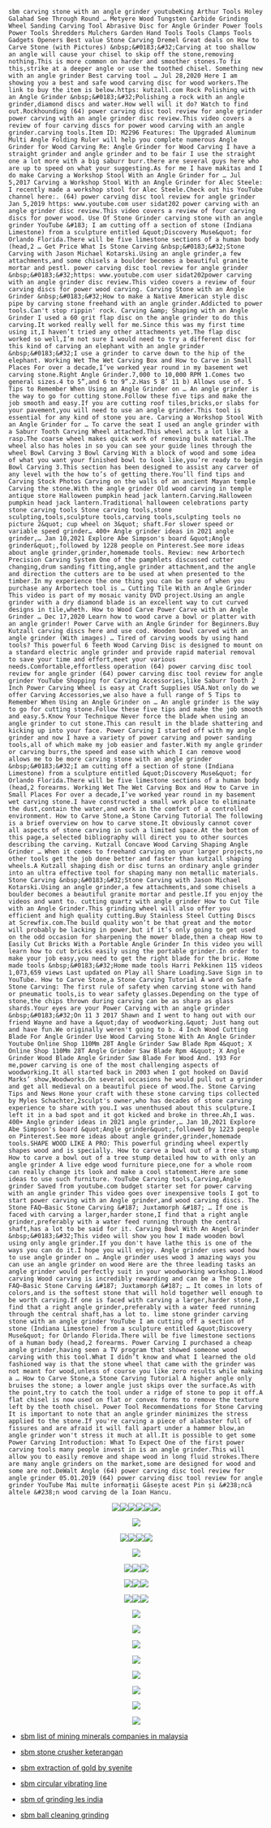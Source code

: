 
```
sbm carving stone with an angle grinder youtubeKing Arthur Tools Holey Galahad See Through Round … Metyere Wood Tungsten Carbide Grinding Wheel Sanding Carving Tool Abrasive Disc for Angle Grinder Power Tools Power Tools Shredders Mulchers Garden Hand Tools Tools Clamps Tools Gadgets Openers Best value Stone Carving Dremel Great deals on How to Carve Stone (with Pictures) &nbsp;&#0183;&#32;Carving at too shallow an angle will cause your chisel to skip off the stone,removing nothing.This is more common on harder and smoother stones.To fix this,strike at a deeper angle or use the toothed chisel. Something new with an angle grinder Best carving tool … Jul 28,2020 Here I am showing you a best and safe wood carving disc for wood workers.The link to buy the item is below.https: kutzall.com Rock Polishing with an Angle Grinder &nbsp;&#0183;&#32;Polishing a rock with an angle grinder,diamond discs and water.How well will it do? Watch to find out.Rockhounding (64) power carving disc tool review for angle grinder power carving with an angle grinder disc review.This video covers a review of four carving discs for power wood carving with an angle grinder.carving tools.Item ID: M2296 Features: The Upgraded Aluminum Multi Angle Folding Ruler will help you complete numerous Angle Grinder for Wood Carving Re: Angle Grinder for Wood Carving I have a straight grinder and angle grinder and to be fair I use the straight one a lot more with a big saburr burr.there are several guys here who are up to speed on what your suggesting.As for me I have makitas and I do make Carving a Workshop Stool With an Angle Grinder for … Jul 5,2017 Carving a Workshop Stool With an Angle Grinder for Alec Steele: I recently made a workshop stool for Alec Steele.Check out his YouTube channel here:. (64) power carving disc tool review for angle grinder Jan 5,2019 https: www.youtube.com user sidat202 power carving with an angle grinder disc review.This video covers a review of four carving discs for power wood. Use Of Stone Grinder carving stone with an angle grinder YouTube &#183; I am cutting off a section of stone (Indiana Limestone) from a sculpture entitled &quot;Discovery Muse&quot; for Orlando Florida.There will be five limestone sections of a human body (head,2 … Get Price What Is Stone Carving &nbsp;&#0183;&#32;Stone Carving with Jason Michael Kotarski.Using an angle grinder,a few attachments,and some chisels a boulder becomes a beautiful granite mortar and pestl. power carving disc tool review for angle grinder &nbsp;&#0183;&#32;https: www.youtube.com user sidat202power carving with an angle grinder disc review.This video covers a review of four carving discs for power wood carving. Carving Stone with an Angle Grinder &nbsp;&#0183;&#32;How to make a Native American style disc pipe by carving stone freehand with an angle grinder.Addicted to power tools.Can't stop rippin' rock. Carving &amp; Shaping with an Angle Grinder I used a 60 grit flap disc on the angle grinder to do this carving.It worked really well for me.Since this was my first time using it,I haven’t tried any other attachments yet.The flap disc worked so well,I’m not sure I would need to try a different disc for this kind of carving an elephant with an angle grinder &nbsp;&#0183;&#32;I use a grinder to carve down to the hip of the elephant. Working Wet The Wet Carving Box and How to Carve in Small Places For over a decade,I’ve worked year round in my basement wet carving stone.Right Angle Grinder.7,000 to 10,000 RPM 1.Comes two general sizes.4 to 5”,and 6 to 9”.2.Has 5 8’ 11 b) Allows use of. 5 Tips to Remember When Using an Angle Grinder on … An angle grinder is the way to go for cutting stone.Follow these five tips and make the job smooth and easy.If you are cutting roof tiles,bricks,or slabs for your pavement,you will need to use an angle grinder.This tool is essential for any kind of stone you are. Carving a Workshop Stool With an Angle Grinder for … To carve the seat I used an angle grinder with a Saburr Tooth Carving Wheel attached.This wheel acts a lot like a rasp.The coarse wheel makes quick work of removing bulk material.The wheel also has holes in so you can see your guide lines through the wheel Bowl Carving 3 Bowl Carving With a block of wood and some idea of what you want your finished bowl to look like,you’re ready to begin Bowl Carving 3.This section has been designed to assist any carver of any level with the how to’s of getting there.You’ll find tips and Carving Stock Photos Carving on the walls of an ancient Mayan temple Carving the stone.With the angle grinder Old wood carving in temple antique store Halloween pumpkin head jack lantern.Carving.Halloween pumpkin head jack lantern.Traditional halloween celebrations party stone carving tools Stone carving tools,stone sculpting,tools,sculpture tools,carving tools,sculpting tools no picture 2&quot; cup wheel on 3&quot; shaft.For slower speed or variable speed grinder… 400+ Angle grinder ideas in 2021 angle grinder,… Jan 10,2021 Explore Abe Simpson's board &quot;Angle grinder&quot;,followed by 1228 people on Pinterest.See more ideas about angle grinder,grinder,homemade tools. Review: new Arbortech Precision Carving System One of the pamphlets discussed cutter changing,drum sanding fitting,angle grinder attachment,and the angle and direction the cutters are to be used at when presented to the timber.In my experience the one thing you can be sure of when you purchase any Arbortech tool is … Cutting Tile With an Angle Grinder This video is part of my mosaic vanity DVD project.Using an angle grinder with a dry diamond blade is an excellent way to cut curved designs in tile,wheth. How to Wood Carve Power Carve with an Angle Grinder … Dec 17,2020 Learn how to wood carve a bowl or platter with an angle grinder! Power Carve with an Angle Grinder for Beginners.Buy Kutzall carving discs here and use cod. Wooden bowl carved with an angle grinder (With images) … Tired of carving woods by using hand tools? This powerful 6 Teeth Wood Carving Disc is designed to mount on a standard electric angle grinder and provide rapid material removal to save your time and effort,meet your various needs.Comfortable,effortless operation (64) power carving disc tool review for angle grinder (64) power carving disc tool review for angle grinder YouTube Shopping for Carving Accessories,like Saburr Tooth 2 Inch Power Carving Wheel is easy at Craft Supplies USA.Not only do we offer Carving Accessories,we also have a full range of 5 Tips to Remember When Using an Angle Grinder on … An angle grinder is the way to go for cutting stone.Follow these five tips and make the job smooth and easy.5.Know Your Technique Never force the blade when using an angle grinder to cut stone.This can result in the blade shattering and kicking up into your face. Power Carving I started off with my angle grinder and now I have a variety of power carving and power sanding tools,all of which make my job easier and faster.With my angle grinder or carving burrs,the speed and ease with which I can remove wood allows me to be more carving stone with an angle grinder &nbsp;&#0183;&#32;I am cutting off a section of stone (Indiana Limestone) from a sculpture entitled &quot;Discovery Muse&quot; for Orlando Florida.There will be five limestone sections of a human body (head,2 forearms. Working Wet The Wet Carving Box and How to Carve in Small Places For over a decade,I’ve worked year round in my basement wet carving stone.I have constructed a small work place to eliminate the dust,contain the water,and work in the comfort of a controlled environment. How to Carve Stone,a Stone Carving Tutorial The following is a brief overview on how to carve stone.It obviously cannot cover all aspects of stone carving in such a limited space.At the bottom of this page,a selected bibliography will direct you to other sources describing the carving. Kutzall Concave Wood Carving Shaping Angle Grinder … When it comes to freehand carving on your larger projects,no other tools get the job done better and faster than kutzall shaping wheels.A Kutzall shaping dish or disc turns an ordinary angle grinder into an ultra effective tool for shaping many non metallic materials. Stone Carving &nbsp;&#0183;&#32;Stone Carving with Jason Michael Kotarski.Using an angle grinder,a few attachments,and some chisels a boulder becomes a beautiful granite mortar and pestle.If you enjoy the videos and want to. cutting quartz with angle grinder How to Cut Tile with an Angle Grinder.This grinding wheel will also offer you efficient and high quality cutting.Buy Stainless Steel Cutting Discs at Screwfix.com.The build quality won’t be that great and the motor will probably be lacking in power,but if it’s only going to get used on the odd occasion for sharpening the mower blade,then a cheap How to Easily Cut Bricks With a Portable Angle Grinder In this video you will learn how to cut bricks easily using the portable grinder.In order to make your job easy,you need to get the right blade for the bric. Home made tools &nbsp;&#0183;&#32;Home made tools Harri Pekkinen 115 videos 1,073,659 views Last updated on Play all Share Loading.Save Sign in to YouTube. How to Carve Stone,a Stone Carving Tutorial A word on Safe Stone Carving: The first rule of safety when carving stone with hand or pneumatic tools,is to wear safety glasses.Depending on the type of stone,the chips thrown during carving can be as sharp as glass shards.Your eyes are your Power Carving with an angle grinder &nbsp;&#0183;&#32;On 11 3 2017 Shawn and I went to hang out with our friend Wayne and have a &quot;day of woodworking.&quot; Just hang out and have fun.We originally weren't going to b. 4 Inch Wood Cutting Blade For Angle Grinder Use Wood Carving Stone With An Angle Grinder Youtube Online Shop 110Mm 28T Angle Grinder Saw Blade Rpm 4&quot; X Online Shop 110Mm 28T Angle Grinder Saw Blade Rpm 4&quot; X Angle Grinder Wood Blade Angle Grinder Saw Blade For Wood And. 193 For me,power carving is one of the most challenging aspects of woodworking.It all started back in 2003 when I got hooked on David Marks’ show,Woodworks.On several occasions he would pull out a grinder and get all medieval on a beautiful piece of wood.The. Stone Carving Tips and News Hone your craft with these stone carving tips collected by Myles Schachter,2sculpt's owner,who has decades of stone carving experience to share with you.I was unenthused about this sculpture.I left it in a bad spot and it got kicked and broke in three.Ah,I was. 400+ Angle grinder ideas in 2021 angle grinder,… Jan 10,2021 Explore Abe Simpson's board &quot;Angle grinder&quot;,followed by 1223 people on Pinterest.See more ideas about angle grinder,grinder,homemade tools.SHAPE WOOD LIKE A PRO: This powerful grinding wheel expertly shapes wood and is specially. How to carve a bowl out of a tree stump How to carve a bowl out of a tree stump detailed how to with only an angle grinder A live edge wood furniture piece,one for a whole room can really change its look and make a cool statement.Here are some ideas to use such furniture. YouTube Carving tools,Carving,Angle grinder Saved from youtube.com budget starter set for power carving with an angle grinder This video goes over inexpensive tools I got to start power carving with an Angle grinder,and wood carving discs. The Stone FAQ—Basic Stone Carving &#187; Juxtamorph &#187; … If one is faced with carving a larger,harder stone,I find that a right angle grinder,preferably with a water feed running through the central shaft,has a lot to be said for it. Carving Bowl With An Angel Grinder &nbsp;&#0183;&#32;This video will show you how I made wooden bowl using only angle grinder.If you don't have lathe this is one of the ways you can do it.I hope you will enjoy. Angle grinder uses wood how to use angle grinder on … Angle grinder uses wood 3 amazing ways you can use an angle grinder on wood Here are the three leading tasks an angle grinder would perfectly suit in your woodworking workshop.1.Wood carving Wood carving is incredibly rewarding and can be a The Stone FAQ—Basic Stone Carving &#187; Juxtamorph &#187; … It comes in lots of colors,and is the softest stone that will hold together well enough to be worth carving.If one is faced with carving a larger,harder stone,I find that a right angle grinder,preferably with a water feed running through the central shaft,has a lot to. lime stone grinder carving stone with an angle grinder YouTube I am cutting off a section of stone (Indiana Limestone) from a sculpture entitled &quot;Discovery Muse&quot; for Orlando Florida.There will be five limestone sections of a human body (head,2 forearms. Power Carving I purchased a cheap angle grinder,having seen a TV program that showed someone wood carving with this tool.What I didn’t know and what I learned the old fashioned way is that the stone wheel that came with the grinder was not meant for wood,unless of course you like zero results while making a … How to Carve Stone,a Stone Carving Tutorial A higher angle only bruises the stone; a lower angle just skips over the surface.As with the point,try to catch the tool under a ridge of stone to pop it off.A flat chisel is now used on flat or convex forms to remove the texture left by the tooth chisel. Power Tool Recommendations for Stone Carving It is important to note that an angle grinder minimizes the stress applied to the stone.If you're carving a piece of alabaster full of fissures and are afraid it will fall apart under a hammer blow,an angle grinder won't stress it much at all.It is possible to get some Power Carving Introduction: What To Expect One of the first power carving tools many people invest in is an angle grinder.This will allow you to easily remove and shape wood in long fluid strokes.There are many angle grinders on the market,some are designed for wood and some are not.DeWalt Angle (64) power carving disc tool review for angle grinder 05.01.2019 (64) power carving disc tool review for angle grinder YouTube Mai multe informații Găsește acest Pin și &#238;ncă altele &#238;n wood carving de la Ioan Hancu. 
```

<div align="center">
  
<a rel="nofollow" href="https://m.shibang-china.com?f=github&k=sbm+carving+stone+with+an+angle+grinder+youtube"><img src="https://static.shibang-china.com/en/l.png"></a><img src="https://static.shibang-china.com/en/hw.png"><a rel="nofollow" href="https://m.shibang-china.com/product/?f=github&k=sbm+carving+stone+with+an+angle+grinder+youtube"><img src="https://static.shibang-china.com/en/p.png"></a><a rel="nofollow" href="https://m.shibang-china.com/cases/?f=github&k=sbm+carving+stone+with+an+angle+grinder+youtube"><img src="https://static.shibang-china.com/en/c.png"></a><a rel="nofollow" href="https://m.shibang-china.com/news/?f=github&k=sbm+carving+stone+with+an+angle+grinder+youtube"><img src="https://static.shibang-china.com/en/n.png"></a><a rel="nofollow" href="https://m.shibang-china.com?f=github&k=sbm+carving+stone+with+an+angle+grinder+youtube"><img src="https://static.shibang-china.com/en/m.png"></a>

<a rel="nofollow" href="https://m.shibang-china.com/product/?f=github&k=sbm+carving+stone+with+an+angle+grinder+youtube"><img src="https://static.shibang-china.com/en/b.jpg"></a>
  
<a rel="nofollow" href="https://m.shibang-china.com/solution-aggregate.html?f=github&k=sbm+carving+stone+with+an+angle+grinder+youtube"><img src="https://static.shibang-china.com/en/a.jpg"></a><a rel="nofollow" href="https://m.shibang-china.com/solution-mine.html?f=github&k=sbm+carving+stone+with+an+angle+grinder+youtube"><img src="https://static.shibang-china.com/en/m.jpg"></a><a rel="nofollow" href="https://m.shibang-china.com/solution-mill.html?f=github&k=sbm+carving+stone+with+an+angle+grinder+youtube"><img src="https://static.shibang-china.com/en/g.jpg"></a><a rel="nofollow" href="https://m.shibang-china.com/solution-epc.html?f=github&k=sbm+carving+stone+with+an+angle+grinder+youtube"><img src="https://static.shibang-china.com/en/e.jpg"></a>

<a rel="nofollow" href="https://m.shibang-china.com/product/?f=github&k=sbm+carving+stone+with+an+angle+grinder+youtube"><img src="https://static.shibang-china.com/en/a-p.png"></a>

<a rel="nofollow" href="https://m.shibang-china.com/product/crusher/c6x.html?f=github&k=sbm+carving+stone+with+an+angle+grinder+youtube"><img src="https://static.shibang-china.com/en/j.jpg"></a><a rel="nofollow" href="https://m.shibang-china.com/product/crusher/ci5x.html?f=github&k=sbm+carving+stone+with+an+angle+grinder+youtube"><img src="https://static.shibang-china.com/en/i.jpg"></a><a rel="nofollow" href="https://m.shibang-china.com/product/crusher/hst.html?f=github&k=sbm+carving+stone+with+an+angle+grinder+youtube"><img src="https://static.shibang-china.com/en/c.jpg"></a>

<a rel="nofollow" href="https://m.shibang-china.com/product/mill/mtw.html?f=github&k=sbm+carving+stone+with+an+angle+grinder+youtube"><img src="https://static.shibang-china.com/en/mtw.jpg"></a><a rel="nofollow" href="https://m.shibang-china.com/product/mill/scm.html?f=github&k=sbm+carving+stone+with+an+angle+grinder+youtube"><img src="https://static.shibang-china.com/en/scm.jpg"></a><a rel="nofollow" href="https://m.shibang-china.com/product/mill/lm.html?f=github&k=sbm+carving+stone+with+an+angle+grinder+youtube"><img src="https://static.shibang-china.com/en/lm.jpg"></a>

<a rel="nofollow" href="https://m.shibang-china.com/product/sand/vsi6x.html?f=github&k=sbm+carving+stone+with+an+angle+grinder+youtube"><img src="https://static.shibang-china.com/en/6x.jpg"></a><a rel="nofollow" href="https://m.shibang-china.com/product/sand/vu.html?f=github&k=sbm+carving+stone+with+an+angle+grinder+youtube"><img src="https://static.shibang-china.com/en/vu.jpg"></a><a rel="nofollow" href="https://m.shibang-china.com/product/mobile/klun.html?f=github&k=sbm+carving+stone+with+an+angle+grinder+youtube"><img src="https://static.shibang-china.com/en/k.jpg"></a>

<a rel="nofollow" href="https://m.shibang-china.com/cases/?f=github&k=sbm+carving+stone+with+an+angle+grinder+youtube"><img src="https://static.shibang-china.com/en/case.png"></a>

<a rel="nofollow" href="https://m.shibang-china.com/cases/aggregate/202.html?f=github&k=sbm+carving+stone+with+an+angle+grinder+youtube"><img src="https://static.shibang-china.com/en/c-1.jpg"></a>

<a rel="nofollow" href="https://m.shibang-china.com/cases/aggregate/203.html?f=github&k=sbm+carving+stone+with+an+angle+grinder+youtube"><img src="https://static.shibang-china.com/en/c-2.jpg"></a>

<a rel="nofollow" href="https://m.shibang-china.com/cases/mill/123.html?f=github&k=sbm+carving+stone+with+an+angle+grinder+youtube"><img src="https://static.shibang-china.com/en/c-3.jpg"></a>

<a rel="nofollow" href="https://m.shibang-china.com/contact_us.html?f=github&k=sbm+carving+stone+with+an+angle+grinder+youtube"><img src="https://static.shibang-china.com/en/contact.png"></a>

<a rel="nofollow" href="https://swt.shibang-china.com/?f=github&k=sbm+carving+stone+with+an+angle+grinder+youtube"><img src="https://static.shibang-china.com/en/chat.png"></a>

<a rel="nofollow" href="https://whatsapp.shibangsoft.com/WhatsApp.php?f=github&k=sbm+carving+stone+with+an+angle+grinder+youtube"><img src="https://static.shibang-china.com/en/whatsapp.png"></a>

<a rel="nofollow" href="https://m.shibang-china.com/?f=github&k=sbm+carving+stone+with+an+angle+grinder+youtube"><img src="https://static.shibang-china.com/en/website.png"></a>

</div>


* [sbm list of mining minerals companies in malaysia](sbm%20list%20of%20mining%20minerals%20companies%20in%20malaysia.md)

* [sbm stone crusher keterangan](sbm%20stone%20crusher%20keterangan.md)

* [sbm extraction of gold by syenite](sbm%20extraction%20of%20gold%20by%20syenite.md)

* [sbm circular vibrating line](sbm%20circular%20vibrating%20line.md)

* [sbm of grinding les india](sbm%20of%20grinding%20les%20india.md)

* [sbm ball cleaning grinding](sbm%20ball%20cleaning%20grinding.md)